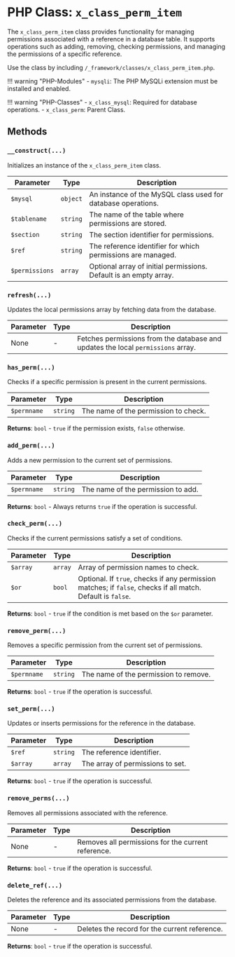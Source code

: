 # PHP Class: `x_class_perm_item`

The `x_class_perm_item` class provides functionality for managing permissions associated with a reference in a database table. It supports operations such as adding, removing, checking permissions, and managing the permissions of a specific reference.

Use the class by including `/_framework/classes/x_class_perm_item.php`.
	
!!! warning "PHP-Modules"
	- `mysqli`: The PHP MySQLi extension must be installed and enabled.  

!!! warning "PHP-Classes"
	- `x_class_mysql`: Required for database operations.
	- `x_class_perm`: Parent Class.

## Methods

### `__construct(...)`

Initializes an instance of the `x_class_perm_item` class.

| Parameter       | Type       | Description                                                              |
|-----------------|------------|--------------------------------------------------------------------------|
| `$mysql`        | `object`    | An instance of the MySQL class used for database operations.             |
| `$tablename`    | `string`    | The name of the table where permissions are stored.                      |
| `$section`      | `string`    | The section identifier for permissions.                                  |
| `$ref`          | `string`    | The reference identifier for which permissions are managed.              |
| `$permissions`  | `array`     | Optional array of initial permissions. Default is an empty array.        |

### `refresh(...)`

Updates the local permissions array by fetching data from the database.

| Parameter | Type   | Description                              |
|-----------|--------|------------------------------------------|
| None      | -      | Fetches permissions from the database and updates the local `permissions` array. |

### `has_perm(...)`

Checks if a specific permission is present in the current permissions.

| Parameter  | Type    | Description                              |
|------------|---------|------------------------------------------|
| `$permname`| `string`| The name of the permission to check.     |

**Returns**: `bool` - `true` if the permission exists, `false` otherwise.

### `add_perm(...)`

Adds a new permission to the current set of permissions.

| Parameter  | Type    | Description                              |
|------------|---------|------------------------------------------|
| `$permname`| `string`| The name of the permission to add.       |

**Returns**: `bool` - Always returns `true` if the operation is successful.

### `check_perm(...)`

Checks if the current permissions satisfy a set of conditions.

| Parameter | Type    | Description                              |
|-----------|---------|------------------------------------------|
| `$array`  | `array` | Array of permission names to check.      |
| `$or`     | `bool`  | Optional. If `true`, checks if any permission matches; if `false`, checks if all match. Default is `false`. |

**Returns**: `bool` - `true` if the condition is met based on the `$or` parameter.

### `remove_perm(...)`

Removes a specific permission from the current set of permissions.

| Parameter  | Type    | Description                              |
|------------|---------|------------------------------------------|
| `$permname`| `string`| The name of the permission to remove.    |

**Returns**: `bool` - `true` if the operation is successful.

### `set_perm(...)`

Updates or inserts permissions for the reference in the database.

| Parameter | Type   | Description                              |
|-----------|--------|------------------------------------------|
| `$ref`    | `string`| The reference identifier.                |
| `$array`  | `array` | The array of permissions to set.         |

**Returns**: `bool` - `true` if the operation is successful.

### `remove_perms(...)`

Removes all permissions associated with the reference.

| Parameter | Type   | Description                              |
|-----------|--------|------------------------------------------|
| None      | -      | Removes all permissions for the current reference. |

**Returns**: `bool` - `true` if the operation is successful.

### `delete_ref(...)`

Deletes the reference and its associated permissions from the database.

| Parameter | Type   | Description                              |
|-----------|--------|------------------------------------------|
| None      | -      | Deletes the record for the current reference. |

**Returns**: `bool` - `true` if the operation is successful.
